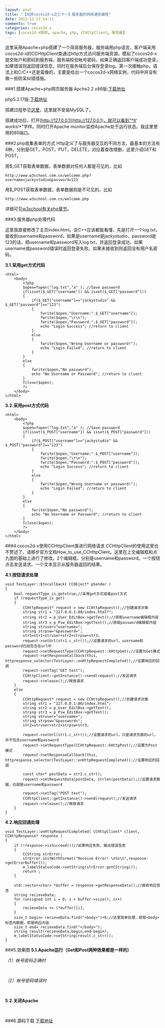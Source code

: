 ```yaml
---
layout: post
title: "【玩转cocos2d-x之三十一】服务器的网络通信编程"
date: 2013-12-17 14:11
comments: true
categories: cocos2d-x
tags: [cocos2d-x联网, apache, php, CCHttpClient, 服务器]
---
```

这里采用Apache+php搭建了一个简易服务器，服务端用php语言，客户端采用cocos2d-x的CCHttpClient类通过http方式访问服务端资源。模拟了cocos2d-x提交账户和密码到服务端，服务端校验帐号密码，如果正确返回客户端成功登录，如果错误则返回错误信息，同时在服务端后台保存登录log。第一次接触php，语法上和C/C++还是蛮像的，主要是给出一个cocos2d-x网络实例，代码中并没有做一些防呆纠错措施。

###1.搭建Apache+php网页服务器
Apche2.2 x86版:[下载地址](http://pan.baidu.com/s/1vNuLF)

php5.2.17版:[下载地址](http://pan.baidu.com/s/17sFoN)

搭建过程参见[这里](http://tech.163.com/06/0206/11/299AMBLT0009159K.html)，这里就不安装MySQL了。

<!-- more -->

搭建成功后，打开[http://127.0.0.1](http://127.0.0.1)，就可以看到"*It' works!*"字样。同时打开Apache monitor监控Apache处于运行状态。我这里使用的80端口。

###2.php收集表单的方式
Http定义了与服务器交互的不同方法，最基本的方法有4种，分别是GET，POST，PUT，DELETE，对应着查改增删，这里介绍GET和POST。

用$_GET获取表单数据，表单数据对任何人都是可见的，比如

	http://www.w3school.com.cn/welcome.php?username=jackystudio&password=123

用$_POST获取表单数据，表单数据则是不可见的，比如

	http://www.w3school.com.cn/welcome.php

详细可见[w3school有关php章节](http://www.w3school.com.cn/php)。

###3.服务器php处理代码

这里我直接修改了主页index.html。会C++应该都能看懂，先是打开一个log.txt，接收到username和password，如果是username是jackystudio，password是123的话，把username和password写入log.txt，并返回登录成功，如果username或password错误时返回登录失败。如果未接收到则返回没有用户名密码。

**3.1.采用get方式代码**

    <html>  
    	<body>  
    		<?php  
    		$open=fopen("log.txt","a" ); //Save password  
    		if(isset($_GET["username"]) && isset($_GET["password"]))  
    		{  
    			if($_GET["username"]=="jackystudio" && $_GET["password"]=="123")  
    			{  
    				fwrite($open,"Username:".$_GET["username"]);  
    				fwrite($open,"\r\n");  
    				fwrite($open,"Password:".$_GET["password"]);  
    				echo "Login Success"; //return to client  
    			}  
    			else  
    			{  
    				fwrite($open,"Wrong Username or password!");  
    				echo "Login Failed"; //return to client  
    			}  
    		}  
    		else  
    		{  
    			fwrite($open,"No password");  
    			echo "No Username or Password"; //return to client  
    		}  
    		fclose($open);  
    		?>  
    	</body>  
    </html>  

**3.2.采用post方式代码**

    <html>  
    	<body>  
    		<?php  
    		$open=fopen("log.txt","a" ); //Save password  
    		if(isset($_POST["username"]) && isset($_POST["password"]))  
    		{  
    			if($_POST["username"]=="jackystudio" && $_POST["password"]=="123")  
    			{  
    				fwrite($open,"Username:".$_POST["username"]);  
    				fwrite($open,"\r\n");  
    				fwrite($open,"Password:".$_POST["password"]);  
    				echo "Login Success"; //return to client  
    			}  
    			else  
    			{  
    				fwrite($open,"Wrong Username or password!");  
    				echo "Login Failed"; //return to client  
    			}  
    		}  
    		else  
    		{  
    			fwrite($open,"No password");  
    			echo "No Username or Password"; //return to client  
    		}  
    		fclose($open);  
    		?>  
    	</body>  
    </html>  

###4.cocos2d-x使用CCHttpClient类进行网络请求
CCHttpClient的使用这里也不赘述了，请移步官方文档How_to_use_CCHttpClient。这里在上文编辑框和点九图的基础上进行了修改。2个编辑框，分别是username和password。一个按钮点击发送请求。一个文本显示从服务器返回的结果。

**4.1.按钮请求处理**

    void TestLayer::btncallback( CCObject* pSender )  
    {  
    	bool requestType_is_get=true;//采用get方式或者post方式  
    	if (requestType_is_get)  
    	{  
    		CCHttpRequest* request = new CCHttpRequest();//创建请求对象  
    		string str1 = "127.0.0.1:80/index.html?";  
    		string str2 = p_User_EditBox->getText();//获取username编辑框内容  
    		string str3 = p_Psw_EditBox->getText();//获取password编辑框内容  
    		string struser="username=";  
    		string strpsw="&password=";  
    		str1=str1+struser+str2+strpsw+str3;  
    		request->setUrl(str1.c_str());//设置请求的url，username和password已经包含在url中  
    		request->setRequestType(CCHttpRequest::kHttpGet);//设置为Get模式  
    		request->setResponseCallback(this, httpresponse_selector(TestLayer::onHttpRequestCompleted));//设置响应的回调  
    		request->setTag("GET test");  
    		CCHttpClient::getInstance()->send(request);//发送请求  
    		request->release();//释放请求  
    	}  
    	else  
    	{  
    		CCHttpRequest* request = new CCHttpRequest();//创建请求对象  
    		string str1 = "127.0.0.1:80/index.html";  
    		string str2 = p_User_EditBox->getText();  
    		string str3 = p_Psw_EditBox->getText();  
    		string struser="username=";  
    		string strpsw="&password=";  
    		str2=struser+str2+strpsw+str3;  
      
    		request->setUrl(str1.c_str());//设置请求的url，只是请求页面的url，并不包含username和password  
    		request->setRequestType(CCHttpRequest::kHttpPost);//设置为Post模式  
    		request->setResponseCallback(this, httpresponse_selector(TestLayer::onHttpRequestCompleted));//设置响应的回调  
      
    		const char* postData = str2.c_str();  
    		request->setRequestData(postData, strlen(postData));//设置请求数据，也就是username和password  
      
    		request->setTag("POST test");  
    		CCHttpClient::getInstance()->send(request);//发送请求  
    		request->release();//释放请求  
    	}  
    }  

**4.2.响应回调处理**

	void TestLayer::onHttpRequestCompleted( CCHttpClient* client, CCHttpResponse* response )  
	{  
    	if (!response->isSucceed())//如果响应失败，输出错误信息  
    	{    
        	CCString strError;  
        	strError.initWithFormat("Receive Error! \n%s\n",response->getErrorBuffer());  
        	m_labelStatusCode->setString(strError.getCString());  
        	return ;     
    	}    
  
    	std::vector<char> *buffer = response->getResponseData();//接收响应信息  
    	string recieveData;  
    	for (unsigned int i = 0; i < buffer->size(); i++)  
    	{    
        	recieveData += (*buffer)[i];    
    	}  
    	size_t begin= recieveData.find("<body>")+6;//这里简单处理，获取<body>标签内数据，即是响应内容  
    	size_t end= recieveData.find("</body>");  
    	string result(recieveData,begin,end-begin);  
    	m_labelStatusCode->setString(result.c_str());  
	}  

###5.效果图
**5.1.Apache运行（Get和Post两种效果都是一样的）**

*（1）帐号密码正确时*

<div align="center"><img src="http://img.blog.csdn.net/20131214145727843" alt="" border="0" title="登录成功" /><br></br></div>

*（2）帐号密码错误时*

<div align="center"><img src="http://img.blog.csdn.net/20131214145557531" alt="" border="0" title="登录失败" /><br></br></div>

**5.2.关闭Apache**

<div align="center"><img src="http://img.blog.csdn.net/20131214145740578" alt="" border="0" title="服务器关闭" /><br></br></div>

###6.源码下载
[下载地址](http://download.csdn.net/detail/jackyvincefu/6713471)